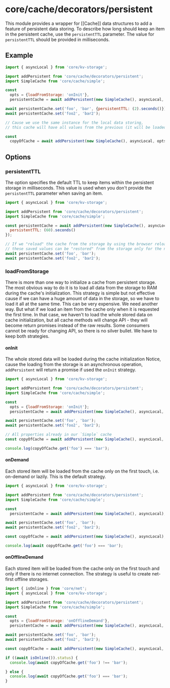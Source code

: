 # core/cache/decorators/persistent

This module provides a wrapper for [[Cache]] data structures to add a feature of persistent data storing.
To describe how long should keep an item in the persistent cache, use the `persistentTTL` parameter.
The value for `persistentTTL` should be provided in milliseconds.

## Example

```js
import { asyncLocal } from 'core/kv-storage';

import addPersistent from 'core/cache/decorators/persistent';
import SimpleCache from 'core/cache/simple';

const
  opts = {loadFromStorage: 'onInit'},
  persistentCache = await addPersistent(new SimpleCache(), asyncLocal, opts);

await persistentCache.set('foo', 'bar', {persistentTTL: (2).seconds()});
await persistentCache.set('foo2', 'bar2');

// Cause we use the same instance for the local data storing,
// this cache will have all values from the previous (it will be loaded from the storage during initialization)

const
  copyOfCache = await addPersistent(new SimpleCache(), asyncLocal, opts);
```

## Options

### persistentTTL

The option specifies the default TTL to keep items within the persistent storage in milliseconds.
This value is used when you don't provide the `persistentTTL` parameter when saving an item.

```js
import { asyncLocal } from 'core/kv-storage';

import addPersistent from 'core/cache/decorators/persistent';
import SimpleCache from 'core/cache/simple';

const persistentCache = await addPersistent(new SimpleCache(), asyncLocal, {
  persistentTTL: (60).seconds()
});

// If we "reload" the cache from the storage by using the browser reloading or another way,
// these saved values can be "restored" from the storage only for the next 60 seconds
await persistentCache.set('foo', 'bar');
await persistentCache.set('foo2', 'bar2');
```

### loadFromStorage

There is more than one way to initialize a cache from persistent storage.
The most obvious way to do it is to load all data from the storage to RAM during the cache's initialization.
This strategy is simple but not effective cause if we can have a huge amount of data in the storage,
so we have to load it all at the same time. This can be very expensive. We need another way.
But what if we load an item from the cache only when it is requested the first time.
In that case, we haven't to load the whole stored data on cache initialization,
but all cache methods will change API - they will become return promises instead of the raw results.
Some consumers cannot be ready for changing API, so there is no silver bullet. We have to keep both strategies.

#### onInit

The whole stored data will be loaded during the cache initialization
Notice, cause the loading from the storage is an asynchronous operation, `addPersistent` will return a promise
if used the `onInit` strategy.

```js
import { asyncLocal } from 'core/kv-storage';

import addPersistent from 'core/cache/decorators/persistent';
import SimpleCache from 'core/cache/simple';

const
  opts = {loadFromStorage: 'onInit'};
  persistentCache = await addPersistent(new SimpleCache(), asyncLocal, opts);

await persistentCache.set('foo', 'bar');
await persistentCache.set('foo2', 'bar2');

// All properties already in our `Simple` cache
const copyOfCache = await addPersistent(new SimpleCache(), asyncLocal, opts);

console.log(copyOfCache.get('foo') === 'bar');
```

#### onDemand

Each stored item will be loaded from the cache only on the first touch, i.e. on-demand or lazily.
This is the default strategy.

```js
import { asyncLocal } from 'core/kv-storage';

import addPersistent from 'core/cache/decorators/persistent';
import SimpleCache from 'core/cache/simple';

const
  persistentCache = await addPersistent(new SimpleCache(), asyncLocal);

await persistentCache.set('foo', 'bar');
await persistentCache.set('foo2', 'bar2');

const copyOfCache = await addPersistent(new SimpleCache(), asyncLocal);

console.log(await copyOfCache.get('foo') === 'bar');
```

#### onOfflineDemand

Each stored item will be loaded from the cache only on the first touch and only if there is no internet connection.
The strategy is useful to create net-first offline storages.

```js
import { isOnline } from 'core/net';
import { asyncLocal } from 'core/kv-storage';

import addPersistent from 'core/cache/decorators/persistent';
import SimpleCache from 'core/cache/simple';

const
  opts = {loadFromStorage: 'onOfflineDemand'},
  persistentCache = await addPersistent(new SimpleCache(), asyncLocal, opts);

await persistentCache.set('foo', 'bar');
await persistentCache.set('foo2', 'bar2');

const copyOfCache = await addPersistent(new SimpleCache(), asyncLocal, opts);

if ((await isOnline()).status) {
  console.log(await copyOfCache.get('foo') !== 'bar');

} else {
  console.log(await copyOfCache.get('foo') === 'bar');
}
```

